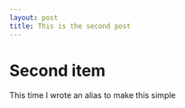 ```yaml
---
layout: post
title: This is the second post
---
```

# Second item

This time I wrote an alias to make this simple
